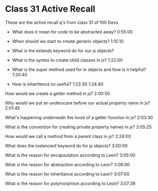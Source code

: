 # Class 31 Active Recall

These are the active recall q's from class 31 of 100 Devs

- What does it mean for code to be abstracted away?
0:55:00

- When should we start to create generic objects?
1:15:10

- What is the extends keyword do for our js objects?
- What is the syntax to create child classes in js?
1:22:00

- What is the super method used for in objects and how is it helpful?
1:20:40

- How is inheritence so useful?
1:23:30
1:24:40

How would we create a getter method in js?
2:00:50

Why would we put an underscare before our actual property name in js?
2:01:45

What's happening underneath the hood of a getter function in js?
2:03:30

What is the convention for creating private property names in js?
2:05:25

How would we call a method from a parent class in js?
2:24:00

What does the instanceof keyword do for js objects?
3:00:00

What is the reason for encapsulation according to Leon?
3:05:00

What is the reason for abstraction according to Leon?
3:06:00

What is the reason for inheritance according to Leon?
3:07:00

What is the reason for polymorphism according to Leon?
3:07:38
